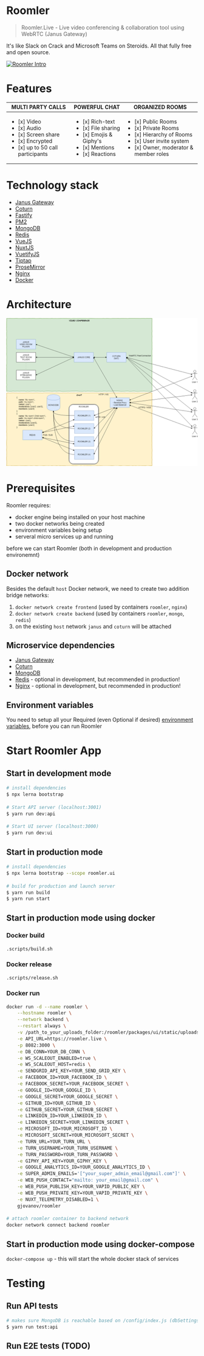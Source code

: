 # Roomler

> Roomler.Live - Live video conferencing & collaboration tool using WebRTC (Janus Gateway)

It's like Slack on Crack and Microsoft Teams on Steroids.
All that fully free and open source. 


[![Roomler Intro](https://img.youtube.com/vi/lzHeRwVDfPQ/0.jpg)](https://www.youtube.com/watch?v=lzHeRwVDfPQ)

# Features

| MULTI PARTY CALLS       | POWERFUL CHAT           | ORGANIZED ROOMS         |
|-------------------------|-------------------------|-------------------------|
| <ul><li>[x] Video</li><li>[x] Audio</li><li>[x] Screen share</li><li>[x] Encrypted</li><li>[x] up to 50 call participants</li></ul> | <ul><li>[x] Rich-text</li><li>[x] File sharing</li><li>[x] Emojis & Giphy's</li><li>[x] Mentions</li><li>[x] Reactions</li></ul> | <ul><li>[x] Public Rooms</li><li>[x] Private Rooms</li><li>[x] Hierarchy of Rooms</li><li>[x] User invite system</li><li>[x] Owner, moderator & member roles</li></ul> |

# Technology stack
- [Janus Gateway](https://github.com/meetecho/janus-gateway)
- [Coturn](https://github.com/coturn/coturn)
- [Fastify](https://github.com/fastify/fastify)
- [PM2](https://github.com/Unitech/pm2)
- [MongoDB](https://github.com/mongodb/mongo)
- [Redis](https://github.com/antirez/redis)
- [VueJS](https://github.com/vuejs/vue)
- [NuxtJS](https://github.com/nuxt/nuxt.js/)    
- [VuetifyJS](https://github.com/vuetifyjs/vuetify)
- [Tiptap](https://github.com/ueberdosis/tiptap)
- [ProseMirror](https://github.com/ProseMirror/prosemirror)
- [Nginx](https://github.com/nginx/nginx)
- [Docker](https://github.com/docker)

# Architecture
![Architecture](./packages/ui/static/architecture.png)

# Prerequisites

Roomler requires:
- docker engine being installed on your host machine
- two docker networks being created
- environment variables being setup
- serveral micro services up and running

before we can start Roomler (both in development and production environemnt)

## Docker network
Besides the default `host` Docker network, we need to create two addition bridge networks:
1. `docker network create frontend` (used by containers `roomler`, `nginx`)
2. `docker network create backend` (used by containers `roomler`, `mongo`, `redis`)
3. on the existing `host` network `janus` and `coturn` will be attached

## Microservice dependencies
- [Janus Gateway](docs/deps-janus.md)
- [Coturn](docs/deps-coturn.md)
- [MongoDB](docs/deps-mongo.md)
- [Redis](docs/deps-redis.md) - optional in development, but recommended in production!
- [Nginx](docs/deps-nginx.md) - optional in development, but recommended in production!

## Environment variables
You need to setup all your Required (even Optional if desired) [environment variables](docs/env.md), before you can run Roomler

# Start Roomler App

## Start in development mode

``` bash
# install dependencies
$ npx lerna bootstrap

# Start API server (localhost:3001)
$ yarn run dev:api

# Start UI server (localhost:3000)
$ yarn run dev:ui
```

## Start in production mode

``` bash
# install dependencies
$ npx lerna bootstrap --scope roomler.ui

# build for production and launch server
$ yarn run build
$ yarn run start
```

## Start in production mode using docker

### Docker build
`.scripts/build.sh`

### Docker release
`.scripts/release.sh`


### Docker run
``` bash
docker run -d --name roomler \
    --hostname roomler \
    --network backend \
    --restart always \
    -v /path_to_your_uploads_folder:/roomler/packages/ui/static/uploads \
    -e API_URL=https://roomler.live \
    -p 8082:3000 \
    -e DB_CONN=YOUR_DB_CONN \
    -e WS_SCALEOUT_ENABLED=true \
    -e WS_SCALEOUT_HOST=redis \
    -e SENDGRID_API_KEY=YOUR_SEND_GRID_KEY \
    -e FACEBOOK_ID=YOUR_FACEBOOK_ID \
    -e FACEBOOK_SECRET=YOUR_FACEBOOK_SECRET \
    -e GOOGLE_ID=YOUR_GOOGLE_ID \
    -e GOOGLE_SECRET=YOUR_GOOGLE_SECRET \
    -e GITHUB_ID=YOUR_GITHUB_ID \
    -e GITHUB_SECRET=YOUR_GITHUB_SECRET \
    -e LINKEDIN_ID=YOUR_LINKEDIN_ID \
    -e LINKEDIN_SECRET=YOUR_LINKEDIN_SECRET \
    -e MICROSOFT_ID=YOUR_MICROSOFT_ID \
    -e MICROSOFT_SECRET=YOUR_MICROSOFT_SECRET \
    -e TURN_URL=YOUR_TURN_URL \
    -e TURN_USERNAME=YOUR_TURN_USERNAME \
    -e TURN_PASSWORD=YOUR_TURN_PASSWORD \
    -e GIPHY_API_KEY=YOUR_GIPHY_KEY \
    -e GOOGLE_ANALYTICS_ID=YOUR_GOOGLE_ANALYTICS_ID \
    -e SUPER_ADMIN_EMAILS='["your_super_admin_email@gmail.com"]' \
    -e WEB_PUSH_CONTACT="mailto: your_email@gmail.com" \
    -e WEB_PUSH_PUBLISH_KEY=YOUR_VAPID_PUBLIC_KEY \
    -e WEB_PUSH_PRIVATE_KEY=YOUR_VAPID_PRIVATE_KEY \
    -e NUXT_TELEMETRY_DISABLED=1 \
    gjovanov/roomler

# attach roomler container to backend network
docker network connect backend roomler
```

## Start in production mode using docker-compose
`docker-compose up` - this will start the whole docker stack of services


# Testing
## Run API tests

``` bash
# makes sure MongoDB is reachable based on /config/index.js (dbSettings)
$ yarn run test:api
```

## Run E2E tests (TODO)
